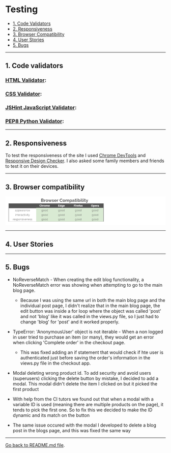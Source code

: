 # Testing

- <a href="#1">1. Code Validators</a>
- <a href="#2">2. Responsiveness</a>
- <a href="#3">3. Browser Compatibility</a>
- <a href="#4">4. User Stories</a>
- <a href="#5">5. Bugs</a>

---

<span id="#1"></span>
## 1. Code validators

### [HTML Validator](https://validator.w3.org/): 



### [CSS Validator](https://jigsaw.w3.org/css-validator/): 


### [JSHint JavaScript Validator](https://jshint.com/):


### [PEP8 Python Validator](http://pep8online.com/): 


---

<span id="#2"></span>
## 2. Responsiveness
To test the responsiveness of the site I used [Chrome DevTools](https://developers.google.com/web/tools/chrome-devtools) and [Responsive Design Checker](https://www.responsivedesignchecker.com/).
I also asked some family members and friends to test it on their devices.

---

<span id="#3"></span>
## 3. Browser compatibility
![](readme-files/browser-comp.png)

---

<span id="#4"></span>
## 4. User Stories


---

<span id="#5"></span>
## 5. Bugs

- NoReverseMatch - When creating the edit blog functionality, a NoReverseMatch error was showing when attempting to go to the main blog page. 
    - Because I was using the same url in both the main blog page and the individual post page, I didn't realize that in the main blog page, the edit button was inside a for loop where the object was called 'post' and not 'blog' like it was called in the views.py file, so I just had to change 'blog' for 'post' and it worked properly.

- TypeError: 'AnonymousUser' object is not iterable - When a non logged in user tried to purchase an item (or many), they would get an error when clicking 'Complete order' in the checkout page. 
  - This was fixed adding an if statement that would check if hte user is authenticated just before saving the order's information in the views.py file in the checkout app.

- Modal deleting wrong product id.
To add security and avoid users (superusers) clicking the delete button by mistake, I decided to add a modal. This modal didn't delete the item I clicked on but it picked the first product 
- With help from the CI tutors we found out that when a modal with a variable ID is used (meaning there are multiple products on the page), it tends to pick the first one. So to fix this we decided to make the ID dynamic and its match on the button

* The same issue occured with the modal I developed to delete a blog post in the blogs page, and this was fixed the same way

---

[Go back to README.md file](README.md).